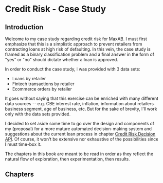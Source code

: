 # Credit Risk - Case Study

## Introduction

Welcome to my case study regarding credit risk for MaxAB. I must first emphasize that this is a simplistic approach to prevent retailers from contracting loans at high risk of defaulting. In this vein, the case study is framed as a binary classification problem and a final answer in the form of "yes" or "no" should dictate whether a loan is approved.

In order to conduct the case study, I was provided with 3 data sets:
- Loans by retailer
- Fintech transactions by retailer
- Ecommerce orders by retailer

It goes without saying that this exercise can be enriched with many different data sources -- e.g. CBE interest rate, inflation, information about retailers business segment, age of business, etc. But for the sake of brevity, I'll work only with the data sets provided.

I decided to set aside some time to go over the design and components of my (proposal) for a more mature automated decision-making system and suggestions about the current loan process in chapter [Credit Risk Decision API](./decision-api/overview.md). Of course, it won't be extensive nor exhaustive of the possibilities since I must time-box it.

The chapters in this book are meant to be read in order as they reflect the natural flow of exploration, then experimentation, then results.

## Chapters
```{tableofcontents}
```
